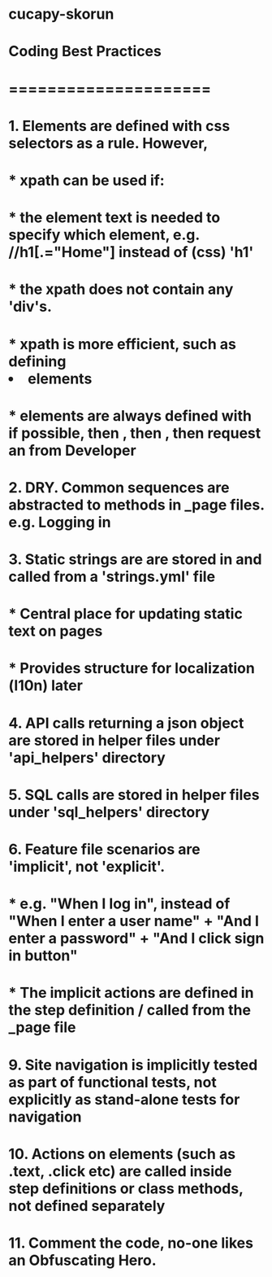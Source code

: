 # cucapy-skorun

# Coding Best Practices
# =====================
#
#  1. Elements are defined with css selectors as a rule. However, 
#      * xpath can be used if:
#        * the element text is needed to specify which element, e.g. //h1[.="Home"] instead of (css) 'h1'
#        * the xpath does not contain any 'div's.
#        * xpath is more efficient, such as defining <li> elements
#      * elements are always defined with <id> if possible, then <class>, then <name>, then request an <id> from Developer 
#
#  2. DRY. Common sequences are abstracted to methods in _page files. e.g. Logging in
#
#  3. Static strings are are stored in and called from a 'strings.yml' file
#      * Central place for updating static text on pages
#      * Provides structure for localization (l10n) later
#
#  4. API calls returning a json object are stored in helper files under 'api_helpers' directory 
#
#  5. SQL calls are stored in helper files under 'sql_helpers' directory
#
#  6. Feature file scenarios are 'implicit', not 'explicit'.
#      * e.g. "When I log in", instead of "When I enter a user name" + "And I enter a password" + "And I click sign in button"
#      * The implicit actions are defined in the step definition / called from the _page file
#
#  9. Site navigation is implicitly tested as part of functional tests, not explicitly as stand-alone tests for navigation
#
# 10. Actions on elements (such as .text, .click etc) are called inside step definitions or class methods, not defined separately
#
# 11. Comment the code, no-one likes an Obfuscating Hero.